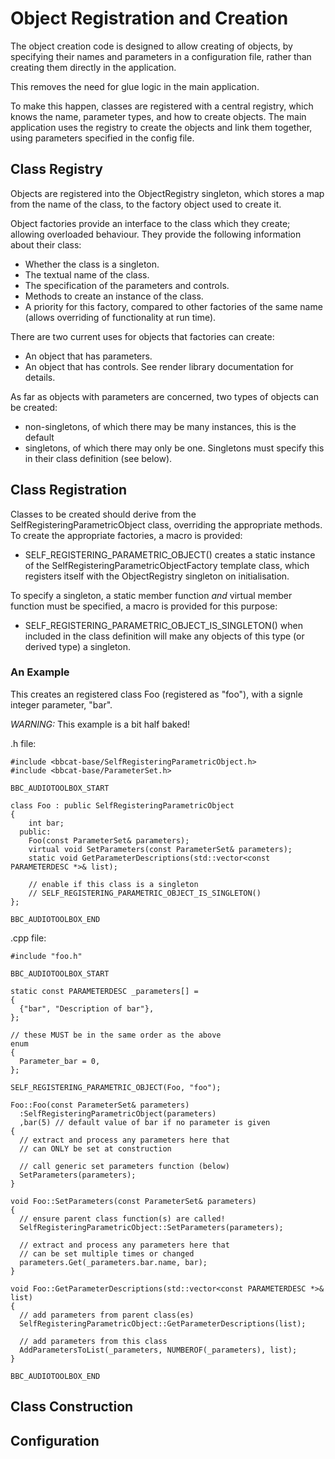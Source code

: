 # Object Registration and Creation

The object creation code is designed to allow creating of objects, by
specifying their names and parameters in a configuration file, rather than
creating them directly in the application.

This removes the need for glue logic in the main application.

To make this happen, classes are registered with a central registry, which
knows the name, parameter types, and how to create objects. The main
application uses the registry to create the objects and link them together,
using parameters specified in the config file.

## Class Registry

Objects are registered into the ObjectRegistry singleton, which stores a map
from the name of the class, to the factory object used to create it.

Object factories provide an interface to the class which they create; allowing
overloaded behaviour. They provide the following information about their class:

- Whether the class is a singleton.
- The textual name of the class.
- The specification of the parameters and controls.
- Methods to create an instance of the class.
- A priority for this factory, compared to other factories of the same name
  (allows overriding of functionality at run time).

There are two current uses for objects that factories can create:

- An object that has parameters.
- An object that has controls. See render library documentation for details.

As far as objects with parameters are concerned, two types of objects can be
created:

- non-singletons, of which there may be many instances, this is the default
- singletons, of which there may only be one. Singletons must specify this in
  their class definition (see below).

## Class Registration

Classes to be created should derive from the SelfRegisteringParametricObject
class, overriding the appropriate methods. To create the appropriate factories,
a macro is provided:

- SELF_REGISTERING_PARAMETRIC_OBJECT() creates a static instance of the
  SelfRegisteringParametricObjectFactory template class, which registers itself
  with the ObjectRegistry singleton on initialisation.

To specify a singleton, a static member function *and* virtual member function
must be specified, a macro is provided for this purpose:

- SELF_REGISTERING_PARAMETRIC_OBJECT_IS_SINGLETON() when included in the class
  definition will make any objects of this type (or derived type) a singleton.

### An Example

This creates an registered class Foo (registered as "foo"), with a signle integer parameter, "bar".

*WARNING:* This example is a bit half baked!

.h file:

~~~{.cpp}
#include <bbcat-base/SelfRegisteringParametricObject.h>
#include <bbcat-base/ParameterSet.h>

BBC_AUDIOTOOLBOX_START

class Foo : public SelfRegisteringParametricObject
{
    int bar;
  public:
    Foo(const ParameterSet& parameters);
    virtual void SetParameters(const ParameterSet& parameters);
    static void GetParameterDescriptions(std::vector<const PARAMETERDESC *>& list);

    // enable if this class is a singleton
    // SELF_REGISTERING_PARAMETRIC_OBJECT_IS_SINGLETON()
};

BBC_AUDIOTOOLBOX_END
~~~

.cpp file:

~~~{.cpp}
#include "foo.h"

BBC_AUDIOTOOLBOX_START

static const PARAMETERDESC _parameters[] =
{
  {"bar", "Description of bar"},
};

// these MUST be in the same order as the above
enum
{
  Parameter_bar = 0,
};
  
SELF_REGISTERING_PARAMETRIC_OBJECT(Foo, "foo");

Foo::Foo(const ParameterSet& parameters)
  :SelfRegisteringParametricObject(parameters)
  ,bar(5) // default value of bar if no parameter is given
{
  // extract and process any parameters here that
  // can ONLY be set at construction

  // call generic set parameters function (below)
  SetParameters(parameters);
}

void Foo::SetParameters(const ParameterSet& parameters)
{
  // ensure parent class function(s) are called!
  SelfRegisteringParametricObject::SetParameters(parameters);
  
  // extract and process any parameters here that
  // can be set multiple times or changed
  parameters.Get(_parameters.bar.name, bar);
}

void Foo::GetParameterDescriptions(std::vector<const PARAMETERDESC *>& list)
{
  // add parameters from parent class(es)
  SelfRegisteringParametricObject::GetParameterDescriptions(list);

  // add parameters from this class
  AddParametersToList(_parameters, NUMBEROF(_parameters), list);
}

BBC_AUDIOTOOLBOX_END
~~~

## Class Construction

## Configuration
